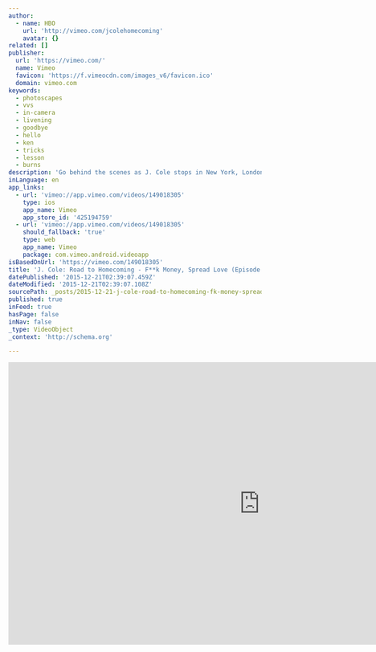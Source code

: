 ```yaml
---
author:
  - name: HBO
    url: 'http://vimeo.com/jcolehomecoming'
    avatar: {}
related: []
publisher:
  url: 'https://vimeo.com/'
  name: Vimeo
  favicon: 'https://f.vimeocdn.com/images_v6/favicon.ico'
  domain: vimeo.com
keywords:
  - photoscapes
  - vvs
  - in-camera
  - livening
  - goodbye
  - hello
  - ken
  - tricks
  - lesson
  - burns
description: 'Go behind the scenes as J. Cole stops in New York, London and North Carolina to get 2014 Forest Hills Drive release ready. J. Cole Forest Hills Drive: Homecoming premieres Saturday, Jan. 9 at 10PM on HBO. 2014 Forest Hills Drive album available now.'
inLanguage: en
app_links:
  - url: 'vimeo://app.vimeo.com/videos/149018305'
    type: ios
    app_name: Vimeo
    app_store_id: '425194759'
  - url: 'vimeo://app.vimeo.com/videos/149018305'
    should_fallback: 'true'
    type: web
    app_name: Vimeo
    package: com.vimeo.android.videoapp
isBasedOnUrl: 'https://vimeo.com/149018305'
title: 'J. Cole: Road to Homecoming - F**k Money, Spread Love (Episode 1)'
datePublished: '2015-12-21T02:39:07.459Z'
dateModified: '2015-12-21T02:39:07.108Z'
sourcePath: _posts/2015-12-21-j-cole-road-to-homecoming-fk-money-spread-love-episo.md
published: true
inFeed: true
hasPage: false
inNav: false
_type: VideoObject
_context: 'http://schema.org'

---
```

<iframe src="https://cdn.embedly.com/widgets/media.html?src=https%3A%2F%2Fplayer.vimeo.com%2Fvideo%2F149018305&amp;url=https%3A%2F%2Fvimeo.com%2F149018305&amp;image=http%3A%2F%2Fi.vimeocdn.com%2Fvideo%2F548210662_1280.jpg&amp;key=b7d04c9b404c499eba89ee7072e1c4f7&amp;type=text%2Fhtml&amp;schema=vimeo" width="1000" height="563" scrolling="no" frameborder="0" allowfullscreen="allowfullscreen" style=""></iframe>